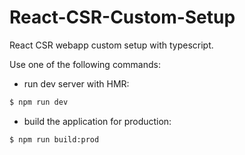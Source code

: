 # React-CSR-Custom-Setup

React CSR webapp custom setup with typescript.

Use one of the following commands:

- run dev server with HMR:

```bash
$ npm run dev
```

- build the application for production:

```bash
$ npm run build:prod
```
